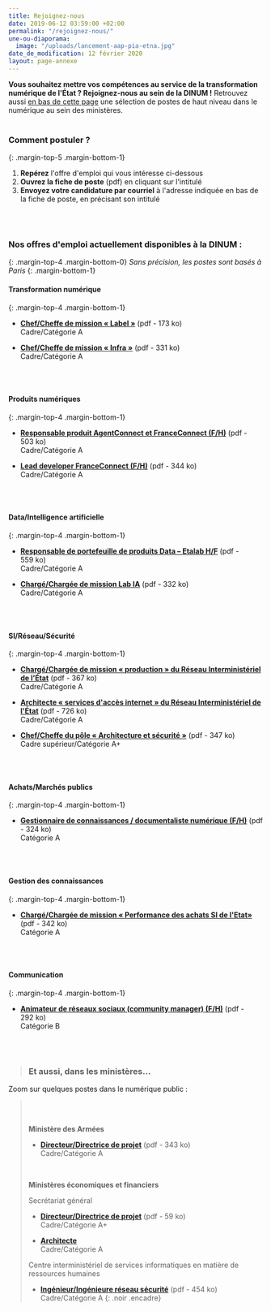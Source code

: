 ```yaml
---
title: Rejoignez-nous
date: 2019-06-12 03:59:00 +02:00
permalink: "/rejoignez-nous/"
une-ou-diaporama:
  image: "/uploads/lancement-aap-pia-etna.jpg"
date_de_modification: 12 février 2020
layout: page-annexe
---
```


**Vous souhaitez mettre vos compétences au service de la transformation numérique de l'État ? Rejoignez-nous au sein de la DINUM !** 
Retrouvez aussi [en bas de cette page](#offresministères) une sélection de postes de haut niveau dans le numérique au sein des ministères.
<br>
<br>

### Comment postuler ?
{: .margin-top-5 .margin-bottom-1} 
1. **Repérez** l'offre d'emploi qui vous intéresse ci-dessous
2. **Ouvrez la fiche de poste** (pdf) en cliquant sur l'intitulé
3. **Envoyez votre candidature par courriel** à l'adresse indiquée en bas de la fiche de poste, en précisant son intitulé
<br>
<br>

### Nos offres d'emploi actuellement disponibles à la DINUM :
{: .margin-top-4 .margin-bottom-0} 
*Sans précision, les postes sont basés à Paris*
{: .margin-bottom-1} 

#### **Transformation numérique**
{: .margin-top-4 .margin-bottom-1} 
* [**Chef/Cheffe de mission « Label »**](https://place-ep-recrute.talent-soft.com/Handlers/download.ashx?filetype=1032&fileguid=76b5471e-22b3-455c-8398-9d121ad7ecd4&offerid=261719 "Chef/Cheffe de mission « Label » – Télécharger le pdf") (pdf - 173&nbsp;ko) 
<br>Cadre/Catégorie A

* [**Chef/Cheffe de mission « Infra »**](https://place-ep-recrute.talent-soft.com/Handlers/download.ashx?filetype=1032&fileguid=cc41bb58-0ade-413a-a402-6f1546465224&offerid=271894 "Chef/Cheffe de mission « Infra » – Télécharger le pdf") (pdf - 331&nbsp;ko) 
<br>Cadre/Catégorie A
<br>
<br>

#### **Produits numériques**
{: .margin-top-4 .margin-bottom-1} 
* [**Responsable produit AgentConnect et FranceConnect (F/H)**](https://place-ep-recrute.talent-soft.com/Handlers/download.ashx?filetype=1032&fileguid=a32adc94-2b44-4b03-9195-8cfab6dca19a&offerid=348677 "Responsable produit AgentConnect et FranceConnect (F/H) - Télécharger le pdf") (pdf - 503&nbsp;ko)
<br>Cadre/Catégorie A

* [**Lead developer FranceConnect (F/H)**](https://place-ep-recrute.talent-soft.com/Handlers/download.ashx?filetype=1032&fileguid=94efd6ce-47d0-477b-baba-1ee996957d6e&offerid=295330 "Lead developer FranceConnect (F/H) - Télécharger le pdf") (pdf - 344&nbsp;ko)
<br>Cadre/Catégorie A
<br>
<br>

#### **Data/Intelligence artificielle**
{: .margin-top-4 .margin-bottom-1} 
* [**Responsable de portefeuille de produits Data – Etalab H/F**](https://place-ep-recrute.talent-soft.com/Handlers/download.ashx?filetype=1032&fileguid=c7a26fb6-ae5c-4344-a85f-1f4b1e333446&offerid=338053 "Responsable de portefeuille de produits Data – Etalab H/F - Télécharger le pdf") (pdf - 559&nbsp;ko)
<br>Cadre/Catégorie A

* [**Chargé/Chargée de mission Lab IA**](https://place-ep-recrute.talent-soft.com/Handlers/download.ashx?filetype=1032&fileguid=fc93923c-8bb9-47a4-b3e0-4a2d5d3acc3e&offerid=289475 "Chargé/Chargée de mission Lab IA - Télécharger le pdf") (pdf - 332&nbsp;ko)
<br>Cadre/Catégorie A
<br>
<br>

#### **SI/Réseau/Sécurité**
{: .margin-top-4 .margin-bottom-1}
* [**Chargé/Chargée de mission « production » du Réseau Interministériel de l’État**](https://place-ep-recrute.talent-soft.com/Handlers/download.ashx?filetype=1032&fileguid=91edec12-625d-4708-bcd0-6be1e4f255ea&offerid=288819 "Chargé/Chargée de mission « production » du Réseau Interministériel de l’État - Télécharger le pdf") (pdf - 367&nbsp;ko)
<br>Cadre/Catégorie A

* [**Architecte « services d'accès internet » du Réseau Interministériel de l'État**](https://place-ep-recrute.talent-soft.com/Handlers/download.ashx?filetype=1032&fileguid=4c983e85-8ec2-4f54-b613-11d07777f375&offerid=243187 "Architecte « services d'accès internet » du Réseau Interministériel de l’État - Télécharger le pdf") (pdf - 726&nbsp;ko)
<br>Cadre/Catégorie A

* [**Chef/Cheffe du pôle « Architecture et sécurité »**](https://place-ep-recrute.talent-soft.com/Handlers/download.ashx?filetype=1032&fileguid=204eceb3-15b7-45de-a244-85b0a28f79f0&offerid=294685 "Chef/Cheffe du pôle « Architecture et sécurité » - Télécharger le pdf") (pdf - 347&nbsp;ko)
<br>Cadre supérieur/Catégorie A+
<br>
<br>

#### **Achats/Marchés publics**
{: .margin-top-4 .margin-bottom-1} 
* [**Gestionnaire de connaissances / documentaliste numérique (F/H)**](https://place-ep-recrute.talent-soft.com/Handlers/download.ashx?filetype=1032&fileguid=5a7febb6-4e2c-49ea-88e8-4d5f97503f3e&offerid=287527 "Gestionnaire de connaissances / documentaliste numérique (F/H) - Télécharger le pdf") (pdf - 324&nbsp;ko)
<br> Catégorie A
<br>
<br>

#### **Gestion des connaissances**
{: .margin-top-4 .margin-bottom-1} 
* [**Chargé/Chargée de mission « Performance des achats SI de l'Etat»**](https://place-ep-recrute.talent-soft.com/Handlers/download.ashx?filetype=1032&fileguid=d2d8dd8d-2179-4f4b-b5f9-f1ba208a9a8d&offerid=289470 "Chargé/Chargée de mission « Performance des achats SI de l'Etat» - Télécharger le pdf") (pdf - 342&nbsp;ko)
<br> Catégorie A
<br>
<br>

#### **Communication**
{: .margin-top-4 .margin-bottom-1} 
* [**Animateur de réseaux sociaux (community manager) (F/H)**](https://place-ep-recrute.talent-soft.com/Handlers/download.ashx?filetype=1032&fileguid=356e2b65-8ef2-453a-af1a-6cee375f40e4&offerid=288849 "Animateur de réseaux sociaux (community manager) (F/H) - Télécharger le pdf") (pdf - 292&nbsp;ko)
<br> Catégorie B
<br>
<br>


> ### Et aussi, dans les ministères…<a id="offresministères"></a> 
Zoom sur quelques postes dans le numérique public :
> <br>
> <br>
> 
> **Ministère des Armées**
> * [**Directeur/Directrice de projet**](https://www.legifrance.gouv.fr/jo_pdf.do?id=JORFTEXT000039416508 "Directeur/Directrice de projet - Télécharger le pdf") (pdf - 343&nbsp;ko)
<br>Cadre/Catégorie A
> <br>
> 
> **Ministères économiques et financiers**
> 
> Secrétariat général
> * [**Directeur/Directrice de projet**](/uploads/fiche%20de%20poste%20FR_directeur%20de%20projet.pdf "Directeur/Directrice de projet - Télécharger le pdf") (pdf - 59&nbsp;ko)<br> 
> Cadre/Catégorie A+<br>
> 
> 
> * [**Architecte**](https://www.place-emploi-public.gouv.fr/offre-emploi/architecte-hf-reference-MEF_2019-439 "Architecte - Consulter la fiche de poste")<br> 
> Cadre/Catégorie A<br>
> 
> 
> Centre interministériel de services informatiques en matière de ressources humaines
> * [**Ingénieur/Ingénieure réseau sécurité**](https://place-ep-recrute.talent-soft.com/Handlers/download.ashx?filetype=1032&fileguid=f3c98daf-62a0-47ce-9824-01b99c737e05&offerid=150292 "Ingénieur/Ingénieure réseau sécurité - Télécharger le pdf") (pdf - 454&nbsp;ko)<br>
> Cadre/Catégorie A
{: .noir .encadre}